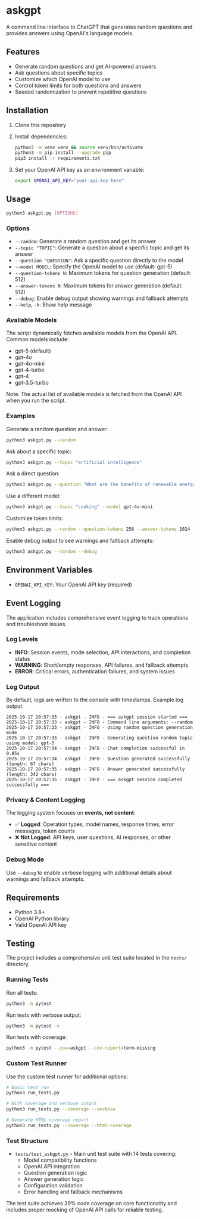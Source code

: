 # askgpt

A command line interface to ChatGPT that generates random questions and provides answers using OpenAI's language models.

## Features

- Generate random questions and get AI-powered answers
- Ask questions about specific topics
- Customize which OpenAI model to use
- Control token limits for both questions and answers
- Seeded randomization to prevent repetitive questions

## Installation

1. Clone this repository
2. Install dependencies:

   ```bash
   python3 -m venv venv && source venv/bin/activate
   python3 -m pip install --upgrade pip
   pip3 install -r requirements.txt
   ```

3. Set your OpenAI API key as an environment variable:

   ```bash
   export OPENAI_API_KEY="your-api-key-here"
   ```

## Usage

```bash
python3 askgpt.py [OPTIONS]
```

### Options

- `--random`: Generate a random question and get its answer
- `--topic "TOPIC"`: Generate a question about a specific topic and get its answer
- `--question "QUESTION"`: Ask a specific question directly to the model
- `--model MODEL`: Specify the OpenAI model to use (default: gpt-5)
- `--question-tokens N`: Maximum tokens for question generation (default: 512)
- `--answer-tokens N`: Maximum tokens for answer generation (default: 512)
- `--debug`: Enable debug output showing warnings and fallback attempts
- `--help`, `-h`: Show help message

### Available Models

The script dynamically fetches available models from the OpenAI API. Common models include:

- gpt-5 (default)
- gpt-4o
- gpt-4o-mini
- gpt-4-turbo
- gpt-4
- gpt-3.5-turbo

Note: The actual list of available models is fetched from the OpenAI API when you run the script.

### Examples

Generate a random question and answer:

```bash
python3 askgpt.py --random
```

Ask about a specific topic:

```bash
python3 askgpt.py --topic "artificial intelligence"
```

Ask a direct question:

```bash
python3 askgpt.py --question "What are the benefits of renewable energy?"
```

Use a different model:

```bash
python3 askgpt.py --topic "cooking" --model gpt-4o-mini
```

Customize token limits:

```bash
python3 askgpt.py --random --question-tokens 256 --answer-tokens 1024
```

Enable debug output to see warnings and fallback attempts:

```bash
python3 askgpt.py --random --debug
```

## Environment Variables

- `OPENAI_API_KEY`: Your OpenAI API key (required)

## Event Logging

The application includes comprehensive event logging to track operations and troubleshoot issues.

### Log Levels

- **INFO**: Session events, mode selection, API interactions, and completion status
- **WARNING**: Short/empty responses, API failures, and fallback attempts  
- **ERROR**: Critical errors, authentication failures, and system issues

### Log Output

By default, logs are written to the console with timestamps. Example log output:

```text
2025-10-17 20:57:33 - askgpt - INFO - === askgpt session started ===
2025-10-17 20:57:33 - askgpt - INFO - Command line arguments: --random
2025-10-17 20:57:33 - askgpt - INFO - Using random question generation mode
2025-10-17 20:57:33 - askgpt - INFO - Generating question random topic using model: gpt-5
2025-10-17 20:57:34 - askgpt - INFO - Chat completion successful in 0.85s
2025-10-17 20:57:34 - askgpt - INFO - Question generated successfully (length: 67 chars)
2025-10-17 20:57:35 - askgpt - INFO - Answer generated successfully (length: 342 chars)
2025-10-17 20:57:35 - askgpt - INFO - === askgpt session completed successfully ===
```

### Privacy & Content Logging

The logging system focuses on **events, not content**:

- ✅ **Logged**: Operation types, model names, response times, error messages, token counts
- ❌ **Not Logged**: API keys, user questions, AI responses, or other sensitive content

### Debug Mode

Use `--debug` to enable verbose logging with additional details about warnings and fallback attempts.

## Requirements

- Python 3.6+
- OpenAI Python library
- Valid OpenAI API key

## Testing

The project includes a comprehensive unit test suite located in the `tests/` directory.

### Running Tests

Run all tests:

```bash
python3 -m pytest
```

Run tests with verbose output:

```bash
python3 -m pytest -v
```

Run tests with coverage:

```bash
python3 -m pytest --cov=askgpt --cov-report=term-missing
```

### Custom Test Runner

Use the custom test runner for additional options:

```bash
# Basic test run
python3 run_tests.py

# With coverage and verbose output
python3 run_tests.py --coverage --verbose

# Generate HTML coverage report
python3 run_tests.py --coverage --html-coverage
```

### Test Structure

- `tests/test_askgpt.py` - Main unit test suite with 14 tests covering:
  - Model compatibility functions
  - OpenAI API integration
  - Question generation logic
  - Answer generation logic
  - Configuration validation
  - Error handling and fallback mechanisms

The test suite achieves 39% code coverage on core functionality and includes proper mocking of OpenAI API calls for reliable testing.
